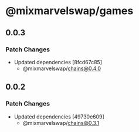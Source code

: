 # @mixmarvelswap/games

## 0.0.3

### Patch Changes

- Updated dependencies [8fcd67c85]
  - @mixmarvelswap/chains@0.4.0

## 0.0.2

### Patch Changes

- Updated dependencies [49730e609]
  - @mixmarvelswap/chains@0.3.1

